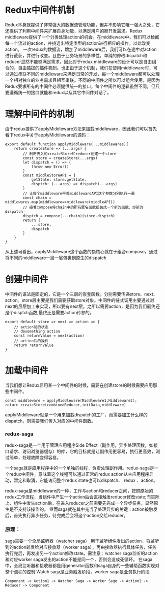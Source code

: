 # Redux中间件机制
Redux本身就提供了非常强大的数据流管理功能，但并不影响它唯一强大之处，它还提供了利用中间件来扩展自身功能，以满足用户的额开发需求。Redux middleware提供了一个分类处理action的机会。在middleware中，我们可以检阅每一个流过的action，并挑选出特定类型的action进行相应的操作，以此改变action。
一次redux的数据流，增加了middleware后，我们可以在途中对action进行截获，并进行改变。且由于业务场景的多样性，单纯的修改dispatch和reducer显然不能够满足需求，因此对于redux middleware的设计可以是自由组合的，自由插拔的插件机制，也正由于这个机制，我们在使用middleware时，可以通过串联不同的middleware来满足日常的开发，每一个middleware都可以处理一个相对独立的业务需求且相互串联。不同的中间件之所以可以组合使用，是因为Redux要求所有的中间件必须提供统一的接口，每个中间件的逻辑虽然不同，但只要遵循统一的接口就能和redux以及其它中间件对话了。

# 理解中间件的机制
由于redux提供了applyMiddleware方法来加载middleware，因此我们可以首先看下redux中关于applyMiddleware的源码：

	export default function applyMiddleware(...middlewares){
		return createStore => (...args) {
			// 利用传入的createStore和reducer创建一个store
			const store = createStore(...args)
			let dispatch = () => {
				throw new Error()
			}
			const middleStoreAPI = {
				getState: store.getState,
				disptch: (...args) => dispatch(...args)
			}
			// 让每个middleware带着middlewareAPI这个参数分别执行一遍
			const chain = middlewares.map(middleware=>middleware(middleAPI))
			// 接着compose将chain中的所有匿名函数组装成一个新的函数，即新的dispatch
			disptch = compose(...chain)(store.disptch)
			return {
				...store,
				dispatch
			}
		}
	}
从上述可看出，applyMiddleware这个函数的额核心就在于组合compose，通过将不同的middleware一层一层包裹到原生的dispatch

# 创建中间件
中间件的语法是固定的，它是一个三层的嵌套函数。分别需要传递store、next、action。store层主要是我们需要获取store对象。中间件的链式调用主要通过对next的层层加工来实现，所以要有next层。之所以需要action，是因为我们最终还是个disptch函数,最终还是需要action传参的。

	export default store => next => action => {
		// action前的状态
		// dosomething action
		const returnValue = next(action)
		// action后的操作
		return returnValue
	}

# 加载中间件
当我们想让Redux启用某一个中间件的时候，需要在创建store的时候需要应用那些中间件。

	const middleware = applyMiddleware(Middleware1,Middleware2);
	return createStore(combinedReducer,initData,middleware)

applyMiddleware就是一个用来加载dispatch的工厂，而需要加工什么样的dispatch，则需要我们传入对应的中间件函数。

### redux-saga
redux-saga是一个用于管理应用程序Side Effect（副作用，异步处理函数，如接口请求、访问浏览器缓存）的库，它的目标就是让副作用更容易，执行更高效，测试简单，处理故障变得容易。

一个saga就是应用程序中的一个单独的线程，负责处理副作用。redux-saga是一个redux中间件，意味着这个线程可以通过正常的redux action从主应用程序启动，暂定和取消，它能访问整个redux state也可以dispatch、 redux 、action。

redux-saga是middleware的一种，工作与action和reducer之间，按照原始的redux工作流程，当组件中产生一个action后会直接触发reducer修改state;而实际上，组件中发生action后，在进入reducer之前需要先完成一个异步任务，显然原生是不支持该操作的。
继而saga就在其中充当了处理异步的关键：action被触发后，首先执行异步任务，待完成后会将这个action交给reducer。
### 原理：

saga需要一个全局监听器（watcher saga）,用于监听组件发出的action，将监听到的action转发给对应接收器（worker saga），再由接收器执行具体任务，任务执行完后，再发出另一个action修改state。需注意：watcher saga监听的action和对应worker saga发出的action不能是同一个，否则会造成死循环。
在saga中，全局监听器和接收器都是用generator函数和saga自身的一些辅助函数实现对整个流程的控制
Watch saga是业务触发阶段，worker saga是业务执行阶段

```
Component -> Action1 -> Watcher Saga -> Worker Sage -> Action2 -> Reducer -> Component
```

	